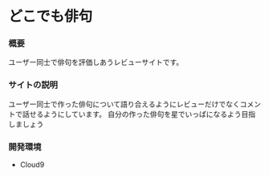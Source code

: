 # どこでも俳句

### 概要

ユーザー同士で俳句を評価しあうレビューサイトです。

### サイトの説明

ユーザー同士で作った俳句について語り合えるようにレビューだけでなくコメントで話せるようにしています。
自分の作った俳句を星でいっぱになるよう目指しましょう

### 開発環境

* Cloud9
